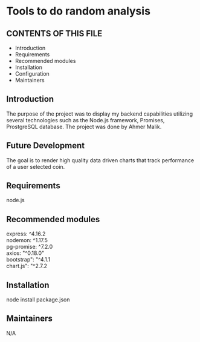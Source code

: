 Tools to do random analysis
========

CONTENTS OF THIS FILE
---------------------

 * Introduction
 * Requirements
 * Recommended modules
 * Installation
 * Configuration
 * Maintainers


Introduction
------------
The purpose of the project was to display my backend capabilities utilizing several technologies such as the Node.js framework, Promises, ProstgreSQL database. The project was done by Ahmer Malik.

Future Development
------------------

The goal is to render high quality data driven charts that track performance of a user selected coin.

Requirements
------------
node.js <br>


Recommended modules
-------------------

express: ^4.16.2<br>
nodemon: ^1.17.5<br>
pg-promise: ^7.2.0<br>
axios: "^0.18.0"<br>
bootstrap": "^4.1.1<br>
chart.js": "^2.7.2<br>

Installation
------------
node install package.json <br>



Maintainers
-----------
N/A
